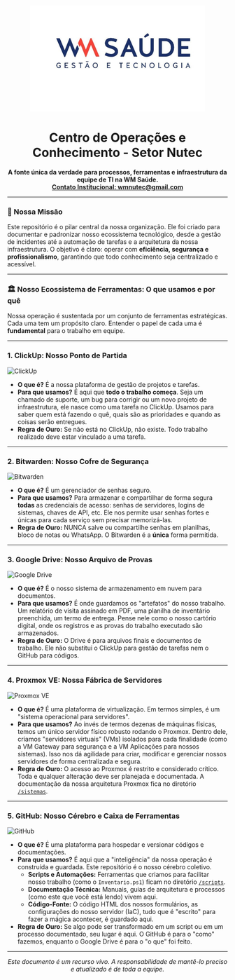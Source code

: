 <div align="center">
  <img src="./icon.png" alt="Logo WM Saúde" width="400"/>
  <h1 align="center">Centro de Operações e Conhecimento - Setor Nutec</h1>
  <p align="center">
    <strong>A fonte única da verdade para processos, ferramentas e infraestrutura da equipe de TI na WM Saúde.</strong>
    <br />
    <a href="mailto:wmnutec@gmail.com"><strong>Contato Institucional: wmnutec@gmail.com</strong></a>
  </p>
</div>

---

### 🎯 Nossa Missão

Este repositório é o pilar central da nossa organização. Ele foi criado para documentar e padronizar nosso ecossistema tecnológico, desde a gestão de incidentes até a automação de tarefas e a arquitetura da nossa infraestrutura. O objetivo é claro: operar com **eficiência, segurança e profissionalismo**, garantindo que todo conhecimento seja centralizado e acessível.

---

### 🏛️ Nosso Ecossistema de Ferramentas: O que usamos e por quê

Nossa operação é sustentada por um conjunto de ferramentas estratégicas. Cada uma tem um propósito claro. Entender o papel de cada uma é **fundamental** para o trabalho em equipe.

---

### 1. ClickUp: Nosso Ponto de Partida

<img src="https://img.shields.io/badge/GESTÃO_DE_TAREFAS-7B68EE?style=for-the-badge&logo=clickup&logoColor=white" alt="ClickUp"/>

-   **O que é?** É a nossa plataforma de gestão de projetos e tarefas.
-   **Para que usamos?** É aqui que **todo o trabalho começa**. Seja um chamado de suporte, um bug para corrigir ou um novo projeto de infraestrutura, ele nasce como uma tarefa no ClickUp. Usamos para saber quem está fazendo o quê, quais são as prioridades e quando as coisas serão entregues.
-   **Regra de Ouro:** Se não está no ClickUp, não existe. Todo trabalho realizado deve estar vinculado a uma tarefa.

---

### 2. Bitwarden: Nosso Cofre de Segurança

<img src="https://img.shields.io/badge/SEGURANÇA-175DDC?style=for-the-badge&logo=bitwarden&logoColor=white" alt="Bitwarden"/>

-   **O que é?** É um gerenciador de senhas seguro.
-   **Para que usamos?** Para armazenar e compartilhar de forma segura **todas** as credenciais de acesso: senhas de servidores, logins de sistemas, chaves de API, etc. Ele nos permite usar senhas fortes e únicas para cada serviço sem precisar memorizá-las.
-   **Regra de Ouro:** NUNCA salve ou compartilhe senhas em planilhas, bloco de notas ou WhatsApp. O Bitwarden é a **única** forma permitida.

---

### 3. Google Drive: Nosso Arquivo de Provas

<img src="https://img.shields.io/badge/ARQUIVOS_DINÂMICOS-4285F4?style=for-the-badge&logo=googledrive&logoColor=white" alt="Google Drive"/>

-   **O que é?** É o nosso sistema de armazenamento em nuvem para documentos.
-   **Para que usamos?** É onde guardamos os "artefatos" do nosso trabalho. Um relatório de visita assinado em PDF, uma planilha de inventário preenchida, um termo de entrega. Pense nele como o nosso cartório digital, onde os registros e as provas do trabalho executado são armazenados.
-   **Regra de Ouro:** O Drive é para arquivos finais e documentos de trabalho. Ele não substitui o ClickUp para gestão de tarefas nem o GitHub para códigos.

---

### 4. Proxmox VE: Nossa Fábrica de Servidores

<img src="https://img.shields.io/badge/INFRAESTRUTURA-E97B00?style=for-the-badge&logo=proxmox&logoColor=white" alt="Proxmox VE"/>

-   **O que é?** É uma plataforma de virtualização. Em termos simples, é um "sistema operacional para servidores".
-   **Para que usamos?** Ao invés de termos dezenas de máquinas físicas, temos um único servidor físico robusto rodando o Proxmox. Dentro dele, criamos "servidores virtuais" (VMs) isolados para cada finalidade (como a VM Gateway para segurança e a VM Aplicações para nossos sistemas). Isso nos dá agilidade para criar, modificar e gerenciar nossos servidores de forma centralizada e segura.
-   **Regra de Ouro:** O acesso ao Proxmox é restrito e considerado crítico. Toda e qualquer alteração deve ser planejada e documentada. A documentação da nossa arquitetura Proxmox fica no diretório [`/sistemas`](./sistemas/).

---

### 5. GitHub: Nosso Cérebro e Caixa de Ferramentas

<img src="https://img.shields.io/badge/CÓDIGO_E_PROCESSOS-181717?style=for-the-badge&logo=github&logoColor=white" alt="GitHub"/>

-   **O que é?** É uma plataforma para hospedar e versionar códigos e documentações.
-   **Para que usamos?** É aqui que a "inteligência" da nossa operação é construída e guardada. Este repositório é o nosso cérebro coletivo.
    -   **Scripts e Automações:** Ferramentas que criamos para facilitar nosso trabalho (como o `Inventario.ps1`) ficam no diretório [`/scripts`](./scripts/).
    -   **Documentação Técnica:** Manuais, guias de arquitetura e processos (como este que você está lendo) vivem aqui.
    -   **Código-Fonte:** O código HTML dos nossos formulários, as configurações do nosso servidor (IaC), tudo que é "escrito" para fazer a mágica acontecer, é guardado aqui.
-   **Regra de Ouro:** Se algo pode ser transformado em um script ou em um processo documentado, seu lugar é aqui. O GitHub é para o "como" fazemos, enquanto o Google Drive é para o "o que" foi feito.

---

<div align="center">
  <em>Este documento é um recurso vivo. A responsabilidade de mantê-lo preciso e atualizado é de toda a equipe.</em>
</div>